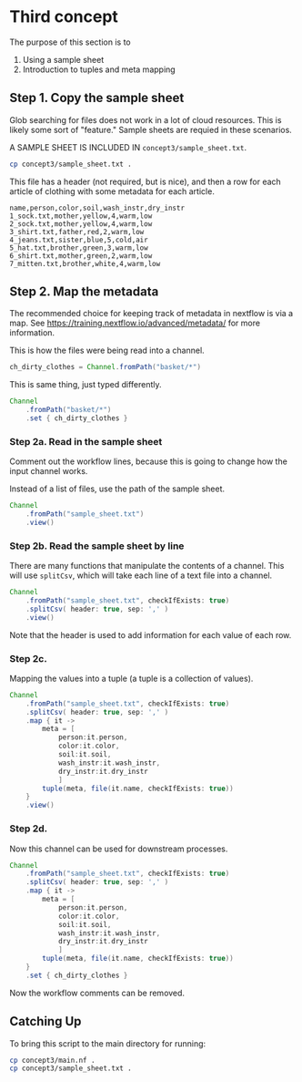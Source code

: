# Third concept

The purpose of this section is to 
1. Using a sample sheet
2. Introduction to tuples and meta mapping

## Step 1. Copy the sample sheet

Glob searching for files does not work in a lot of cloud resources. This is likely some sort of "feature." Sample sheets are requied in these scenarios.

A SAMPLE SHEET IS INCLUDED IN `concept3/sample_sheet.txt`.

```bash
cp concept3/sample_sheet.txt .
```

This file has a header (not required, but is nice), and then a row for each article of clothing with some metadata for each article.  
```
name,person,color,soil,wash_instr,dry_instr
1_sock.txt,mother,yellow,4,warm,low
2_sock.txt,mother,yellow,4,warm,low
3_shirt.txt,father,red,2,warm,low
4_jeans.txt,sister,blue,5,cold,air
5_hat.txt,brother,green,3,warm,low
6_shirt.txt,mother,green,2,warm,low
7_mitten.txt,brother,white,4,warm,low
```

## Step 2. Map the metadata

The recommended choice for keeping track of metadata in nextflow is via a map. See https://training.nextflow.io/advanced/metadata/ for more information.

This is how the files were being read into a channel.
```groovy
ch_dirty_clothes = Channel.fromPath("basket/*")
```

This is same thing, just typed differently. 
```groovy
Channel
    .fromPath("basket/*")
    .set { ch_dirty_clothes }
```

### Step 2a. Read in the sample sheet
Comment out the workflow lines, because this is going to change how the input channel works.

Instead of a list of files, use the path of the sample sheet.
```groovy
Channel
    .fromPath("sample_sheet.txt")
    .view()
```

### Step 2b. Read the sample sheet by line
There are many functions that manipulate the contents of a channel. This will use `splitCsv`, which will take each line of a text file into a channel.

```groovy
Channel
    .fromPath("sample_sheet.txt", checkIfExists: true)
    .splitCsv( header: true, sep: ',' )
    .view()
```

Note that the header is used to add information for each value of each row.

### Step 2c.
Mapping the values into a tuple (a tuple is a collection of values).

```groovy
Channel
    .fromPath("sample_sheet.txt", checkIfExists: true)
    .splitCsv( header: true, sep: ',' )
    .map { it ->
        meta = [
            person:it.person,
            color:it.color,
            soil:it.soil,
            wash_instr:it.wash_instr,
            dry_instr:it.dry_instr
            ]
        tuple(meta, file(it.name, checkIfExists: true))
    }
    .view()
```

### Step 2d.

Now this channel can be used for downstream processes.

```groovy
Channel
    .fromPath("sample_sheet.txt", checkIfExists: true)
    .splitCsv( header: true, sep: ',' )
    .map { it ->
        meta = [
            person:it.person,
            color:it.color,
            soil:it.soil,
            wash_instr:it.wash_instr,
            dry_instr:it.dry_instr
            ]
        tuple(meta, file(it.name, checkIfExists: true))
    }
    .set { ch_dirty_clothes }
```

Now the workflow comments can be removed.


## Catching Up

To bring this script to the main directory for running:

```bash
cp concept3/main.nf .
cp concept3/sample_sheet.txt .
```
